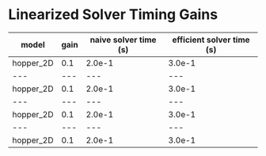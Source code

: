# Linearized Solver Timing Gains
|model|gain|naive solver time (s)|efficient solver time (s)|
| --- | --- | --- | --- |
|hopper_2D|0.1| 2.0e-1| 3.0e-1|
| --- | --- | --- | --- |
|hopper_2D|0.1| 2.0e-1| 3.0e-1|
| --- | --- | --- | --- |
|hopper_2D|0.1| 2.0e-1| 3.0e-1|
| --- | --- | --- | --- |
|hopper_2D|0.1| 2.0e-1| 3.0e-1|
